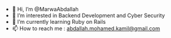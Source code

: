 - 👋 Hi, I’m @MarwaAbdallah
- 👀 I’m interested in Backend Development and Cyber Security
- 🌱 I’m currently learning Ruby on Rails
- 📫 How to reach me : abdallah.mohamed.kamil@gmail.com

<!---
MarwaAbdallah/MarwaAbdallah is a ✨ special ✨ repository because its `README.md` (this file) appears on your GitHub profile.
You can click the Preview link to take a look at your changes.
--->
